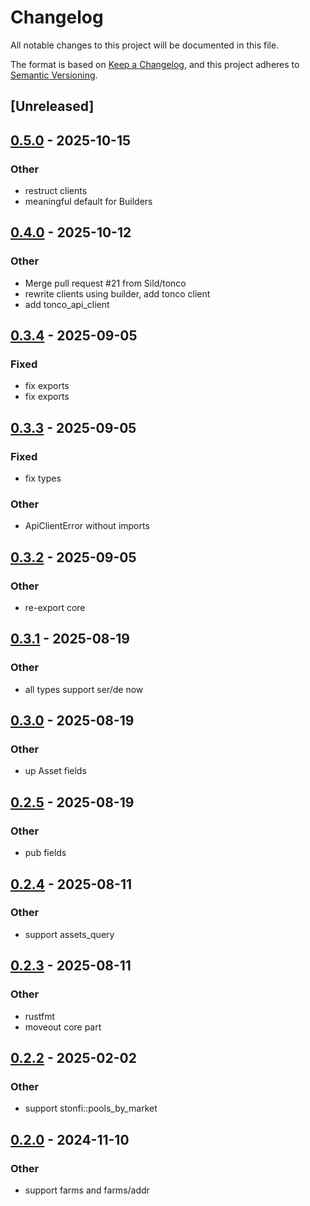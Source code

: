 # Changelog

All notable changes to this project will be documented in this file.

The format is based on [Keep a Changelog](https://keepachangelog.com/en/1.0.0/),
and this project adheres to [Semantic Versioning](https://semver.org/spec/v2.0.0.html).

## [Unreleased]

## [0.5.0](https://github.com/Sild/api_clients_rs/compare/stonfi_api_client-v0.4.0...stonfi_api_client-v0.5.0) - 2025-10-15

### Other

- restruct clients
- meaningful default for Builders

## [0.4.0](https://github.com/Sild/api_clients_rs/compare/stonfi_api_client-v0.3.4...stonfi_api_client-v0.4.0) - 2025-10-12

### Other

- Merge pull request #21 from Sild/tonco
- rewrite clients using builder, add tonco client
- add tonco_api_client

## [0.3.4](https://github.com/Sild/api_clients_rs/compare/stonfi_api_client-v0.3.3...stonfi_api_client-v0.3.4) - 2025-09-05

### Fixed

- fix exports
- fix exports

## [0.3.3](https://github.com/Sild/api_clients_rs/compare/stonfi_api_client-v0.3.2...stonfi_api_client-v0.3.3) - 2025-09-05

### Fixed

- fix types

### Other

- ApiClientError without imports

## [0.3.2](https://github.com/Sild/api_clients_rs/compare/stonfi_api_client-v0.3.1...stonfi_api_client-v0.3.2) - 2025-09-05

### Other

- re-export core

## [0.3.1](https://github.com/Sild/api_clients_rs/compare/stonfi_api_client-v0.3.0...stonfi_api_client-v0.3.1) - 2025-08-19

### Other

- all types support ser/de now

## [0.3.0](https://github.com/Sild/api_clients_rs/compare/stonfi_api_client-v0.2.5...stonfi_api_client-v0.3.0) - 2025-08-19

### Other

- up Asset fields

## [0.2.5](https://github.com/Sild/api_clients_rs/compare/stonfi_api_client-v0.2.4...stonfi_api_client-v0.2.5) - 2025-08-19

### Other

- pub fields

## [0.2.4](https://github.com/Sild/api_clients_rs/compare/stonfi_api_client-v0.2.3...stonfi_api_client-v0.2.4) - 2025-08-11

### Other

- support assets_query

## [0.2.3](https://github.com/Sild/api_clients_rs/compare/stonfi_api_client-v0.2.2...stonfi_api_client-v0.2.3) - 2025-08-11

### Other

- rustfmt
- moveout core part

## [0.2.2](https://github.com/Sild/api_clients_rs/compare/stonfi_api_client-v0.2.1...stonfi_api_client-v0.2.2) - 2025-02-02

### Other

- support stonfi::pools_by_market

## [0.2.0](https://github.com/Sild/api_clients_rs/compare/stonfi_api_client-v0.1.1...stonfi_api_client-v0.2.0) - 2024-11-10

### Other

- support farms and farms/addr
